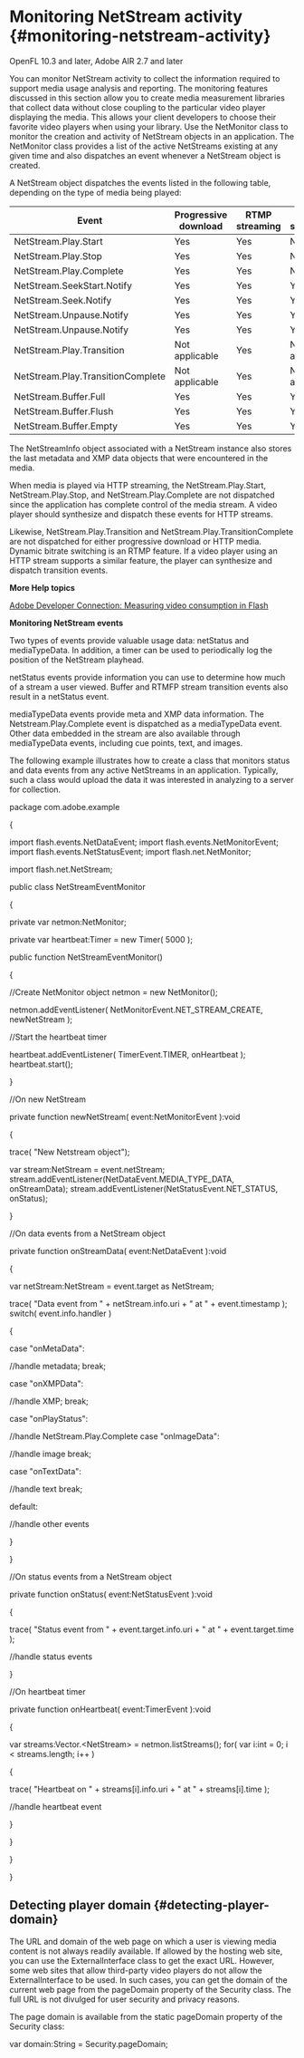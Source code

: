 # Monitoring NetStream activity {#monitoring-netstream-activity}

OpenFL 10.3 and later, Adobe AIR 2.7 and later

You can monitor NetStream activity to collect the information required to support media usage analysis and reporting. The monitoring features discussed in this section allow you to create media measurement libraries that collect data without close coupling to the particular video player displaying the media. This allows your client developers to choose their favorite video players when using your library. Use the NetMonitor class to monitor the creation and activity of NetStream objects in an application. The NetMonitor class provides a list of the active NetStreams existing at any given time and also dispatches an event whenever a NetStream object is created.

A NetStream object dispatches the events listed in the following table, depending on the type of media being played:

| **Event** | **Progressive download** | **RTMP streaming** | **HTTP streaming** |
| --- | --- | --- | --- |
| NetStream.Play.Start | Yes | Yes | No |
| NetStream.Play.Stop | Yes | Yes | No |
| NetStream.Play.Complete | Yes | Yes | No |
| NetStream.SeekStart.Notify | Yes | Yes | Yes |
| NetStream.Seek.Notify | Yes | Yes | Yes |
| NetStream.Unpause.Notify | Yes | Yes | Yes |
| NetStream.Unpause.Notify | Yes | Yes | Yes |
| NetStream.Play.Transition | Not applicable | Yes | Not applicable |
| NetStream.Play.TransitionComplete | Not applicable | Yes | Not applicable |
| NetStream.Buffer.Full | Yes | Yes | Yes |
| NetStream.Buffer.Flush | Yes | Yes | Yes |
| NetStream.Buffer.Empty | Yes | Yes | Yes |

The NetStreamInfo object associated with a NetStream instance also stores the last metadata and XMP data objects that were encountered in the media.

When media is played via HTTP streaming, the NetStream.Play.Start, NetStream.Play.Stop, and NetStream.Play.Complete are not dispatched since the application has complete control of the media stream. A video player should synthesize and dispatch these events for HTTP streams.

Likewise, NetStream.Play.Transition and NetStream.Play.TransitionComplete are not dispatched for either progressive download or HTTP media. Dynamic bitrate switching is an RTMP feature. If a video player using an HTTP stream supports a similar feature, the player can synthesize and dispatch transition events.

**More Help topics**

[Adobe Developer Connection: Measuring video consumption in Flash](http://www.adobe.com/devnet/video/articles/media-measurement-flash.html)

**Monitoring NetStream events**

Two types of events provide valuable usage data: netStatus and mediaTypeData. In addition, a timer can be used to periodically log the position of the NetStream playhead.

netStatus events provide information you can use to determine how much of a stream a user viewed. Buffer and RTMFP stream transition events also result in a netStatus event.

mediaTypeData events provide meta and XMP data information. The Netstream.Play.Complete event is dispatched as a mediaTypeData event. Other data embedded in the stream are also available through mediaTypeData events, including cue points, text, and images.

The following example illustrates how to create a class that monitors status and data events from any active NetStreams in an application. Typically, such a class would upload the data it was interested in analyzing to a server for collection.

package com.adobe.example

{

import flash.events.NetDataEvent; import flash.events.NetMonitorEvent; import flash.events.NetStatusEvent; import flash.net.NetMonitor;

import flash.net.NetStream;

public class NetStreamEventMonitor

{

private var netmon:NetMonitor;

private var heartbeat:Timer = new Timer( 5000 );

public function NetStreamEventMonitor()

{

//Create NetMonitor object netmon = new NetMonitor();

netmon.addEventListener( NetMonitorEvent.NET_STREAM_CREATE, newNetStream );

//Start the heartbeat timer

heartbeat.addEventListener( TimerEvent.TIMER, onHeartbeat ); heartbeat.start();

}

//On new NetStream

private function newNetStream( event:NetMonitorEvent ):void

{

trace( &quot;New Netstream object&quot;);

var stream:NetStream = event.netStream; stream.addEventListener(NetDataEvent.MEDIA_TYPE_DATA, onStreamData); stream.addEventListener(NetStatusEvent.NET_STATUS, onStatus);

}

//On data events from a NetStream object

private function onStreamData( event:NetDataEvent ):void

{

var netStream:NetStream = event.target as NetStream;

trace( &quot;Data event from &quot; + netStream.info.uri + &quot; at &quot; + event.timestamp ); switch( event.info.handler )

{

case &quot;onMetaData&quot;:

//handle metadata; break;

case &quot;onXMPData&quot;:

//handle XMP; break;

case &quot;onPlayStatus&quot;:

//handle NetStream.Play.Complete case &quot;onImageData&quot;:

//handle image break;

case &quot;onTextData&quot;:

//handle text break;

default:

//handle other events

}

}

//On status events from a NetStream object

private function onStatus( event:NetStatusEvent ):void

{

trace( &quot;Status event from &quot; + event.target.info.uri + &quot; at &quot; + event.target.time );

//handle status events

}

//On heartbeat timer

private function onHeartbeat( event:TimerEvent ):void

{

var streams:Vector.&lt;NetStream&gt; = netmon.listStreams(); for( var i:int = 0; i &lt; streams.length; i++ )

{

trace( &quot;Heartbeat on &quot; + streams[i].info.uri + &quot; at &quot; + streams[i].time );

//handle heartbeat event

}

}

}

}

## Detecting player domain {#detecting-player-domain}

The URL and domain of the web page on which a user is viewing media content is not always readily available. If allowed by the hosting web site, you can use the ExternalInterface class to get the exact URL. However, some web sites that allow third-party video players do not allow the ExternalInterface to be used. In such cases, you can get the domain of the current web page from the pageDomain property of the Security class. The full URL is not divulged for user security and privacy reasons.

The page domain is available from the static pageDomain property of the Security class:

var domain:String = Security.pageDomain;